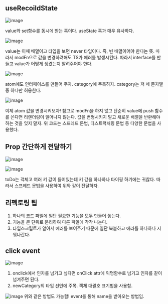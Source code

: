 ## useRecoildState
![image](https://user-images.githubusercontent.com/55936770/209578502-62354b21-7b8b-4ef4-8128-2e38e03b7f28.png)

value와 set함수를 동시에 받는 훅이다. useState 훅과 매우 유사하다.

![image](https://user-images.githubusercontent.com/55936770/209578625-44165543-cd5f-4945-bcd5-f0ad058a15dc.png)

value는 이때 배열이고 타입을 보면 never 타입이다. 즉, 빈 배열이어야 한다는 뜻. 따라서 modFn으로 값을 변경하려해도 TS가 에러를 발생시킨다.
따라서 interface를 만들고 value가 어떻게 생겼는지 알려주어야 한다.

![image](https://user-images.githubusercontent.com/55936770/209578827-e9ba0a0d-baa4-4a90-b14b-5ab9350dc71c.png)

atom에도 인터페이스를 만들어 주자. category에 주목하자. category는 저 세 문자열 중 하나만 허용한다.

![image](https://user-images.githubusercontent.com/55936770/209578985-5a65ff18-e88a-4734-8654-23f578131439.png)

이제 atom 값을 변경시켜보자! 참고로 modFn을 하지 않고 단순히 value에 push 함수를 쓴다면 리렌더링이 일어나지 않는다. 값을 변형시키지 말고 새로운 배열을 반환해야 하는 것을
잊지 말자. 위 코드는 스프레드 문법, 디스트럭처링 문법 등 다양한 문법을 사용했다.

## Prop 간단하게 전달하기
![image](https://user-images.githubusercontent.com/55936770/209579835-0cdc520d-69cc-49b5-9078-14e9e60436ef.png)

![image](https://user-images.githubusercontent.com/55936770/209579841-23d88ecb-3517-4a99-9a7b-846277a92e48.png)

toDo는 객체고 여러 키 값이 들어있는데 키 값을 하나하나 타이핑 하기에는 귀찮다. 따라서 스프레드 문법을 사용하여 위와 같이 전달하자.

## 리펙토링 팁
1. 하나의 코드 파일에 일단 필요한 기능을 모두 만들어 놓는다.
2. 기능을 큰 단위로 분리하여 다른 파일에 각각 나눈다.
3. 타입스크립트가 알아서 에러를 보여주기 때문에 일단 복붙하고 에러를 하나하나 지워나간다. 

## click event
![image](https://user-images.githubusercontent.com/55936770/209582602-c4fa458c-96de-4a44-bfd0-ecf56d39fc7b.png)

1. onclick에서 인자를 넘기고 싶다면 onClick attr에 익명함수로 넘기고 인자를 같이 넘겨주면 된다.
2. newCategory의 타입 선언에 주목. 객체 대괄호 표기법을 사용함.

![image](https://user-images.githubusercontent.com/55936770/209582769-53532ea8-51f6-4a59-9645-e1c79c377187.png)
위와 같은 방법도 가능함! event를 통해 name을 받아오는 방법임. 
